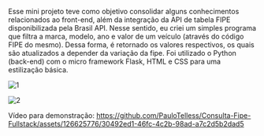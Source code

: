 Esse mini projeto teve como objetivo consolidar alguns conhecimentos relacionados ao front-end, além da integração da API de tabela FIPE disponibilizada pela Brasil API. Nesse sentido, eu criei um simples programa que filtra a marca, modelo, ano e valor de um veículo (através do código FIPE do mesmo). Dessa forma, é retornado os valores respectivos, os quais são atualizados a depender da variação da fipe.
Foi utilizado o Python (back-end) com o micro framework Flask, HTML e CSS para uma estilização básica.

![1](https://github.com/PauloTelless/Consulta-Fipe-Fullstack/assets/126625776/0cce9444-c9a1-4869-97f0-e9ae7ab7e176)

![2](https://github.com/PauloTelless/Consulta-Fipe-Fullstack/assets/126625776/e5948d97-5ab0-48a8-84ee-58ab3d21b8c7)

Vídeo para demonstração: https://github.com/PauloTelless/Consulta-Fipe-Fullstack/assets/126625776/30492ed1-46fc-4c2b-98ad-a7c2d5b2dad5
